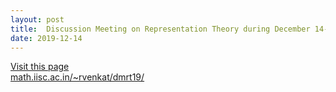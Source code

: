 ```yaml
---
layout: post
title:  Discussion Meeting on Representation Theory during December 14-16, 2019.
date: 2019-12-14
---
```


[Visit this page <br>
math.iisc.ac.in/~rvenkat/dmrt19/](math.iisc.ac.in/~rvenkat/dmrt19/)
